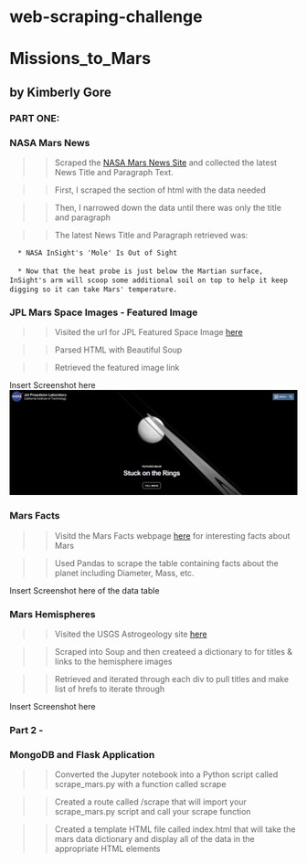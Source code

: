 # web-scraping-challenge
# Missions_to_Mars
## by Kimberly Gore

### PART ONE: 
### NASA Mars News

>> Scraped the [NASA Mars News Site](https://mars.nasa.gov/news/) and collected the latest News Title and Paragraph Text.

>> First, I scraped the section of html with the data needed

>> Then, I narrowed down the data until there was only the title and paragraph

>> The latest News Title and Paragraph retrieved was:

      * NASA InSight's 'Mole' Is Out of Sight
      
      * Now that the heat probe is just below the Martian surface, InSight's arm will scoop some additional soil on top to help it keep digging so it can take Mars' temperature.

### JPL Mars Space Images - Featured Image
>> Visited the url for JPL Featured Space Image [here](https://www.jpl.nasa.gov/spaceimages/?search=&category=Mars)

>> Parsed HTML with Beautiful Soup

>> Retrieved the featured image link


Insert Screenshot here
![](https://github.com/KGore12/web-scraping-challenge/blob/main/Missions_to_Mars/images/JPL_Mars_Space_Images_-_Featured_Image.png)


### Mars Facts
>> Visitd the Mars Facts webpage [here](https://space-facts.com/mars/) for interesting facts about Mars

>> Used Pandas to scrape the table containing facts about the planet including Diameter, Mass, etc.

Insert Screenshot here of the data table




### Mars Hemispheres
>> Visited the USGS Astrogeology site [here](https://astrogeology.usgs.gov/search/results?q=hemisphere+enhanced&k1=target&v1=Mars)

>> Scraped into Soup and then createed a dictionary to for titles & links to the hemisphere images

>> Retrieved and iterated through each div to pull titles and make list of hrefs to iterate through


Insert Screenshot here



### Part 2 - 
### MongoDB and Flask Application
>> Converted the Jupyter notebook into a Python script called scrape_mars.py with a function called scrape

>> Created a route called /scrape that will import your scrape_mars.py script and call your scrape function

>> Created a template HTML file called index.html that will take the mars data dictionary and display all of the data in the appropriate HTML elements











